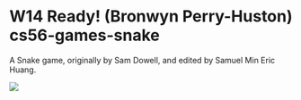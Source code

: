 W14 Ready! (Bronwyn Perry-Huston)
cs56-games-snake
================

A Snake game, originally by Sam Dowell, and edited by Samuel Min Eric Huang. 

![](http://i.imgur.com/dwAqko6.png)

  



